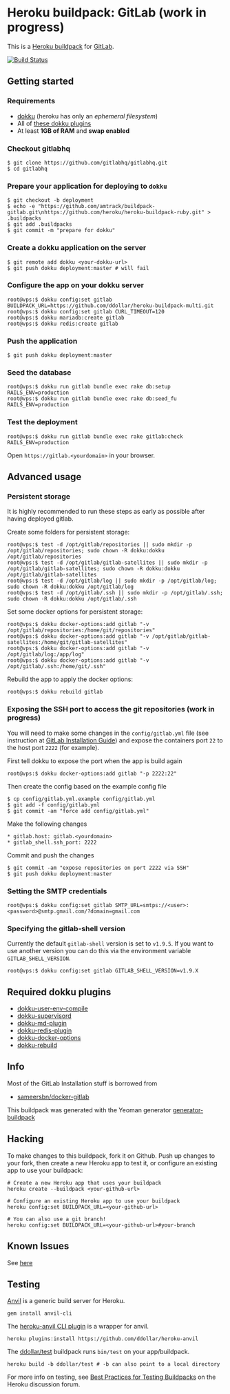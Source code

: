# Heroku buildpack: GitLab (work in progress)

This is a [Heroku buildpack](http://devcenter.heroku.com/articles/buildpacks) for [GitLab](http://gitlab.org/).

[![Build Status](http://mrolke.de:8080/github.com/amtrack/buildpack-gitlab/status.svg?branch=master)](http://mrolke.de:8080/github.com/amtrack/buildpack-gitlab)

## Getting started

### Requirements

* [dokku](https://github.com/progrium/dokku) (heroku has only an *ephemeral filesystem*)
* All of [these dokku plugins](#requirements)
* At least **1GB of RAM** and **swap enabled**

### Checkout gitlabhq

	$ git clone https://github.com/gitlabhq/gitlabhq.git
	$ cd gitlabhq

### Prepare your application for deploying to `dokku`

	$ git checkout -b deployment
    $ echo -e "https://github.com/amtrack/buildpack-gitlab.git\nhttps://github.com/heroku/heroku-buildpack-ruby.git" > .buildpacks
	$ git add .buildpacks
	$ git commit -m "prepare for dokku"

### Create a dokku application on the server

	$ git remote add dokku <your-dokku-url>
	$ git push dokku deployment:master # will fail

### Configure the app on your dokku server

	root@vps:$ dokku config:set gitlab BUILDPACK_URL=https://github.com/ddollar/heroku-buildpack-multi.git
	root@vps:$ dokku config:set gitlab CURL_TIMEOUT=120
	root@vps:$ dokku mariadb:create gitlab
	root@vps:$ dokku redis:create gitlab

### Push the application

	$ git push dokku deployment:master

### Seed the database

	root@vps:$ dokku run gitlab bundle exec rake db:setup RAILS_ENV=production
	root@vps:$ dokku run gitlab bundle exec rake db:seed_fu RAILS_ENV=production

### Test the deployment

	root@vps:$ dokku run gitlab bundle exec rake gitlab:check RAILS_ENV=production

Open `https://gitlab.<yourdomain>` in your browser.

## Advanced usage

### Persistent storage

It is highly recommended to run these steps as early as possible after having deployed gitlab.

Create some folders for persistent storage:

	root@vps:$ test -d /opt/gitlab/repositories || sudo mkdir -p /opt/gitlab/repositories; sudo chown -R dokku:dokku /opt/gitlab/repositories
	root@vps:$ test -d /opt/gitlab/gitlab-satellites || sudo mkdir -p /opt/gitlab/gitlab-satellites; sudo chown -R dokku:dokku /opt/gitlab/gitlab-satellites
	root@vps:$ test -d /opt/gitlab/log || sudo mkdir -p /opt/gitlab/log; sudo chown -R dokku:dokku /opt/gitlab/log
	root@vps:$ test -d /opt/gitlab/.ssh || sudo mkdir -p /opt/gitlab/.ssh; sudo chown -R dokku:dokku /opt/gitlab/.ssh

Set some docker options for persistent storage:

	root@vps:$ dokku docker-options:add gitlab "-v /opt/gitlab/repositories:/home/git/repositories"
	root@vps:$ dokku docker-options:add gitlab "-v /opt/gitlab/gitlab-satellites:/home/git/gitlab-satellites"
	root@vps:$ dokku docker-options:add gitlab "-v /opt/gitlab/log:/app/log"
	root@vps:$ dokku docker-options:add gitlab "-v /opt/gitlab/.ssh:/home/git/.ssh"

Rebuild the app to apply the docker options:

	root@vps:$ dokku rebuild gitlab

### Exposing the SSH port to access the git repositories (work in progress)

You will need to make some changes in the `config/gitlab.yml` file (see instruction at [GitLab Installation Guide](https://github.com/gitlabhq/gitlabhq/blob/master/doc/install/installation.md#user-content-custom-ssh-connection))
and expose the containers port `22` to the host port `2222` (for example).

First tell dokku to expose the port when the app is build again

	root@vps:$ dokku docker-options:add gitlab "-p 2222:22"

Then create the config based on the example config file

	$ cp config/gitlab.yml.example config/gitlab.yml
	$ git add -f config/gitlab.yml
	$ git commit -am "force add config/gitlab.yml"

Make the following changes

	* gitlab.host: gitlab.<yourdomain>
	* gitlab_shell.ssh_port: 2222

Commit and push the changes

	$ git commit -am "expose repositories on port 2222 via SSH"
	$ git push dokku deployment:master

### Setting the SMTP credentials

	root@vps:$ dokku config:set gitlab SMTP_URL=smtps://<user>:<password>@smtp.gmail.com/?domain=gmail.com

### Specifying the gitlab-shell version

Currently the default `gitlab-shell` version is set to `v1.9.5`. If you want to use another version you can do this via the environment variable `GITLAB_SHELL_VERSION`.

	root@vps:$ dokku config:set gitlab GITLAB_SHELL_VERSION=v1.9.X

## <a name="requirements"></a>Required dokku plugins

 * [dokku-user-env-compile](https://github.com/musicglue/dokku-user-env-compile)
 * [dokku-supervisord](https://github.com/statianzo/dokku-supervisord)
 * [dokku-md-plugin](https://github.com/Kloadut/dokku-md-plugin)
 * [dokku-redis-plugin](https://github.com/luxifer/dokku-redis-plugin)
 * [dokku-docker-options](https://github.com/dyson/dokku-docker-options)
 * [dokku-rebuild](https://github.com/scottatron/dokku-rebuild)

## Info

Most of the GitLab Installation stuff is borrowed from

 * [sameersbn/docker-gitlab](https://github.com/sameersbn/docker-gitlab)

This buildpack was generated with the Yeoman generator [generator-buildpack](https://github.com/amtrack/generator-buildpack)

Hacking
-------

To make changes to this buildpack, fork it on Github. Push up changes to your fork, then create a new Heroku app to test it, or configure an existing app to use your buildpack:

```
# Create a new Heroku app that uses your buildpack
heroku create --buildpack <your-github-url>

# Configure an existing Heroku app to use your buildpack
heroku config:set BUILDPACK_URL=<your-github-url>

# You can also use a git branch!
heroku config:set BUILDPACK_URL=<your-github-url>#your-branch
```

## Known Issues

See [here](https://github.com/amtrack/buildpack-gitlab/wiki/KnownIssues)

## Testing

[Anvil](https://github.com/ddollar/anvil) is a generic build server for Heroku.

```
gem install anvil-cli
```

The [heroku-anvil CLI plugin](https://github.com/ddollar/heroku-anvil) is a wrapper for anvil.

```
heroku plugins:install https://github.com/ddollar/heroku-anvil
```

The [ddollar/test](https://github.com/ddollar/buildpack-test) buildpack runs `bin/test` on your app/buildpack.

```
heroku build -b ddollar/test # -b can also point to a local directory
```

For more info on testing, see [Best Practices for Testing Buildpacks](https://discussion.heroku.com/t/best-practices-for-testing-buildpacks/294) on the Heroku discussion forum.
